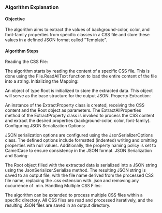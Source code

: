 ### Algorithm Explanation

#### Objective
The algorithm aims to extract the values of background-color, color, and font-family properties from specific classes in a CSS file and store these values in a defined JSON format called "Template".

#### Algorithm Steps
Reading the CSS File:

The algorithm starts by reading the content of a specific CSS file. This is done using the File.ReadAllText function to load the entire content of the file into a string.
Initializing the Mapping:

An object of type Root is initialized to store the extracted data. This object will serve as the base structure for the output JSON.
Property Extraction:

An instance of the ExtractProperty class is created, receiving the CSS content and the Root object as parameters.
The ExtractAllProperties method of the ExtractProperty class is invoked to process the CSS content and extract the desired properties (background-color, color, font-family).
Configuring JSON Serialization Options:

JSON serialization options are configured using the JsonSerializerOptions class. The defined options include formatted (indented) writing and omitting properties with null values. Additionally, the property naming policy is set to CamelCase to ensure consistency in the JSON format.
JSON Serialization and Saving:

The Root object filled with the extracted data is serialized into a JSON string using the JsonSerializer.Serialize method.
The resulting JSON string is saved to an output file, with the file name derived from the processed CSS file name, replacing the .css extension with .json and removing any occurrence of .min.
Handling Multiple CSS Files:

The algorithm can be extended to process multiple CSS files within a specific directory. All CSS files are read and processed iteratively, and the resulting JSON files are saved in an output directory.
